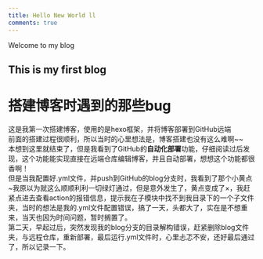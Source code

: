 ```yaml
---
title: Hello New World ll
comments: true
---
```

Welcome to my blog
## This is my first blog
<!--more-->
# 搭建博客时遇到的那些bug
这是我第一次搭建博客，使用的是hexo框架，并将博客部署到GitHub远端  
前面的搭建过程很顺利，所以当时的心里想法是，博客搭建也没有这么难啊~~  
本想到这里就结束了，但是我看到了GitHub的**自动化部署**功能，仔细阅读过后发现，这个功能能实现直接在远端仓库编辑博客，并且自动部署，想想这个功能都很香啊！  
但是当我配置好.yml文件，并push到GitHub的blog分支时，我看到了那个小黄点~我原以为就这么顺顺利利一切绿灯通过，但是意外发生了，黄点变成了×，我赶紧点进去查看action的报错信息，提示我在子模块中找不到我目录下的一个子文件夹，当时的想法是我的.yml文件配置错误，搞了一天，头都大了，实在是不想重来，当天也因为时间问题，暂时搁置了。  
第二天，早起过后，突然发现我的blog分支的目录解构错误，赶紧删除blog文件夹，与远程仓库，重新部署，最后运行.yml文件时，心里忐忑不安，还好最后通过了，所以记录一下。